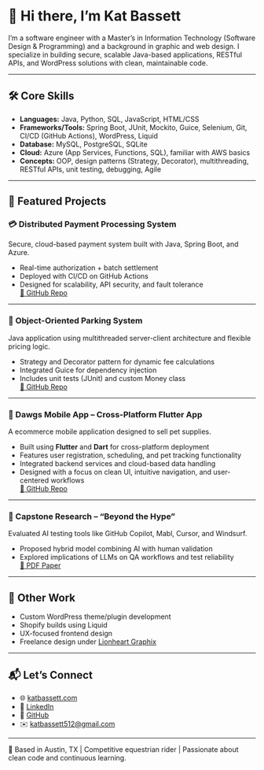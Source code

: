 # 👋 Hi there, I’m Kat Bassett

I’m a software engineer with a Master’s in Information Technology (Software Design & Programming) and a background in graphic and web design. I specialize in building secure, scalable Java-based applications, RESTful APIs, and WordPress solutions with clean, maintainable code.

---

## 🛠️ Core Skills
- **Languages:** Java, Python, SQL, JavaScript, HTML/CSS
- **Frameworks/Tools:** Spring Boot, JUnit, Mockito, Guice, Selenium, Git, CI/CD (GitHub Actions), WordPress, Liquid
- **Database:** MySQL, PostgreSQL, SQLite
- **Cloud:** Azure (App Services, Functions, SQL), familiar with AWS basics
- **Concepts:** OOP, design patterns (Strategy, Decorator), multithreading, RESTful APIs, unit testing, debugging, Agile

---

## 🚀 Featured Projects

### 💳 Distributed Payment Processing System  
Secure, cloud-based payment system built with Java, Spring Boot, and Azure.  
- Real-time authorization + batch settlement  
- Deployed with CI/CD on GitHub Actions  
- Designed for scalability, API security, and fault tolerance  
[🔗 GitHub Repo](https://github.com/katbassett/AzurePaymentApp)

---

### 🚗 Object-Oriented Parking System  
Java application using multithreaded server-client architecture and flexible pricing logic.  
- Strategy and Decorator pattern for dynamic fee calculations  
- Integrated Guice for dependency injection  
- Includes unit tests (JUnit) and custom Money class  
[🔗 GitHub Repo](https://github.com/katbassett/Portfolio/tree/main/ParkingLot%209)

---


### 🐾 Dawgs Mobile App – Cross-Platform Flutter App  
A ecommerce mobile application designed to sell pet supplies.  
- Built using **Flutter** and **Dart** for cross-platform deployment  
- Features user registration, scheduling, and pet tracking functionality  
- Integrated backend services and cloud-based data handling  
- Designed with a focus on clean UI, intuitive navigation, and user-centered workflows  
[🔗 GitHub Repo](https://github.com/katbassett/Portfolio/tree/main/lib) 

---

### 🧠 Capstone Research – “Beyond the Hype”  
Evaluated AI testing tools like GitHub Copilot, Mabl, Cursor, and Windsurf.  
- Proposed hybrid model combining AI with human validation  
- Explored implications of LLMs on QA workflows and test reliability  
[📄 PDF Paper](https://github.com/katbassett/Beyond-the-Hype-AI-Influence-on-Software-Testing)

---

## 🎨 Other Work
- Custom WordPress theme/plugin development  
- Shopify builds using Liquid  
- UX-focused frontend design  
- Freelance design under [Lionheart Graphix](https://www.lionheartgraphix.com/)

---

## 📬 Let’s Connect
- 🌐 [katbassett.com](https://www.katbassett.com/)  
- 💼 [LinkedIn](https://www.linkedin.com/in/kat-bassett-8798b6184/)  
- 🐙 [GitHub](https://github.com/katbassett)  
- ✉️ katbassett512@gmail.com

---

📍 Based in Austin, TX | Competitive equestrian rider | Passionate about clean code and continuous learning.
